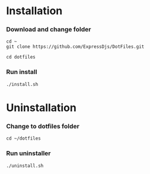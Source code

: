 # Installation
### Download and change folder
```
cd ~
git clone https://github.com/ExpressDjs/DotFiles.git

cd dotfiles
```
### Run install
```
./install.sh
```

# Uninstallation

### Change to dotfiles folder
```
cd ~/dotfiles
```

### Run uninstaller
```
./uninstall.sh
```

